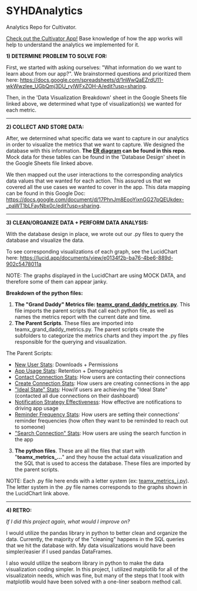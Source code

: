# SYHDAnalytics
Analytics Repo for Cultivator. 

[Check out the Cultivator App!](https://cultivatorapp.com/) Base knowledge of how the app works will help to understand the analytics we implemented for it.

**1) DETERMINE PROBLEM TO SOLVE FOR:**

First, we started with asking ourselves: "What information do we want to learn about from our app?". We brainstormed questions and prioritized them here: https://docs.google.com/spreadsheets/d/1nWwQaEZrdU11-wkWwzlee_UGbQmj3DU_rylWFxZOH-A/edit?usp=sharing.

Then, in the 'Data Visualization Breakdown' sheet in the Google Sheets file linked above, we determined what type of visualization(s) we wanted for each metric.

----------------------------------------------------------------

**2) COLLECT AND STORE DATA:**

After, we determined what specific data we want to capture in our analytics in order to visualize the metrics that we want to capture. We designed the database with this information. **The [ER diagram](https://github.com/scootzie/SYHDAnalytics/blob/master/ER%20Diagram.png) can be found in this repo**. Mock data for these tables can be found in the 'Database Design' sheet in the Google Sheets file linked above.

We then mapped out the user interactions to the corresponding analytics data values that we wanted for each action. This assured us that we covered all the use cases we wanted to cover in the app. This data mapping can be found in this Google Doc: https://docs.google.com/document/d/17PhnJm8EooYixnGG27pQEUkdex-_paWT1bLFayNbx0c/edit?usp=sharing.

----------------------------------------------------------------

**3) CLEAN/ORGANIZE DATA + PERFORM DATA ANALYSIS:**

With the database design in place, we wrote out our .py files to query the database and visualize the data.

To see corresponding visualizations of each graph, see the LucidChart here: https://lucid.app/documents/view/e0134f2b-ba76-4be6-889d-902c5478011a

NOTE: The graphs displayed in the LucidChart are using MOCK DATA, and therefore some of them can appear janky.

**Breakdown of the python files:**

1) **The "Grand Daddy" Metrics file: [teamx_grand_daddy_metrics.py](https://github.com/scootzie/SYHDAnalytics/blob/master/teamx_grand_daddy_metrics.py)**. This file imports the parent scripts that call each python file, as well as names the metrics report with the current date and time.
2) **The Parent Scripts**. These files are imported into teamx_grand_daddy_metrics.py. The parent scripts create the subfolders to categorize the metrics charts and they import the .py files responsible for the querying and visualization. 

The Parent Scripts:

- [New User Stats](https://github.com/scootzie/SYHDAnalytics/blob/master/teamx_app_store_new_members_member_stats.py): Downloads + Permissions
- [App Usage Stats](https://github.com/scootzie/SYHDAnalytics/blob/master/teamx_app_usage_retention_demographics.py): Retention + Demographics
- [Contact Connection Stats](https://github.com/scootzie/SYHDAnalytics/blob/master/teamx_contact_and_mark_as_contacted.py): How users are contacting their connections
- [Create Connection Stats](https://github.com/scootzie/SYHDAnalytics/blob/master/teamx_create_connection_stats.py): How users are creating connections in the app
- ["Ideal State" Stats](https://github.com/scootzie/SYHDAnalytics/blob/master/teamx_due_connections_ideal_state.py): How/if users are achieving the "Ideal State" (contacted all due connections on their dashboard)
- [Notification Strategy Effectiveness](https://github.com/scootzie/SYHDAnalytics/blob/master/teamx_notifications_effectiveness.py): How effective are notifications to driving app usage
- [Reminder Frequency Stats](https://github.com/scootzie/SYHDAnalytics/blob/master/teamx_reminder_frequency_stats.py): How users are setting their connections' reminder frequencies (how often they want to be reminded to reach out to someone)
- ["Search Connection" Stats](https://github.com/scootzie/SYHDAnalytics/blob/master/teamx_search_connections.py): How users are using the search function in the app

3) **The python files**. These are all the files that start with "**teamx_metrics_...**" and they house the actual data visualization and the SQL that is used to access the database. These files are imported by the parent scripts.

NOTE: Each .py file here ends with a letter system (ex: [teamx_metrics_j.py](https://github.com/scootzie/SYHDAnalytics/blob/master/teamx_metrics_j.py)). The letter system in the .py file names corresponds to the graphs shown in the LucidChart link above.

----------------------------------------------------------------

**4) RETRO:**

_If I did this project again, what would I improve on?_

I would utilize the pandas library in python to better clean and organize the data. Currently, the majority of the "cleaning" happens in the SQL queries that we hit the database with. My data visualizations would have been simpler/easier if I used pandas DataFrames.

I also would utilize the seaborn library in python to make the data visualization coding simpler. In this project, I utilized matplotlib for all of the visualizatoin needs, which was fine, but many of the steps that I took with matplotlib would have been solved with a one-liner seaborn method call.
